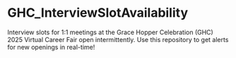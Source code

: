 # GHC_InterviewSlotAvailability
Interview slots for 1:1 meetings at the Grace Hopper Celebration (GHC) 2025 Virtual Career Fair open intermittently. Use this repository to get alerts for new openings in real-time!
